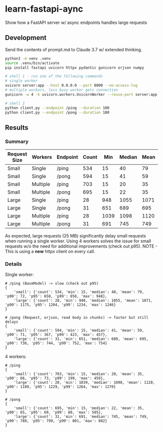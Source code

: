 # learn-fastapi-aync
Show how a FastAPI server w/ async endpoints handles large requests

## Development

Send the contents of prompt.md to Claude 3.7 w/ extended thinking.

```bash
python3 -m venv .venv
source .venv/bin/activate
pip install fastapi uvicorn httpx pydantic gunicorn orjson numpy

# shell 1 - run one of the following commands
# single worker
uvicorn server:app --host 0.0.0.0 --port 8000 --no-access-log
# multiple workers, less busy worker gets connection
gunicorn -w 4 -k uvicorn.workers.UvicornWorker --reuse-port server:app

# shell 2
python client.py --endpoint /ping --duration 100
python client.py --endpoint /pong --duration 100
```

## Results

### Summary

| Request Size | Workers  | Endpoint | Count | Min | Median | Mean | p90  | p95  | p99  | Max  |
|--------------|----------|----------|-------|-----|--------|------|------|------|------|------|
| Small        | Single   | /ping    | 534   | 15  | 40     | 79   | 72   | 658  | 858  | 948  |
| Small        | Single   | /pong    | 594   | 15  | 41     | 59   | 71   | 367  | 423  | 457  |
| Small        | Multiple | /ping    | 703   | 15  | 20     | 35   | 66   | 73   | 199  | 459  |
| Small        | Multiple | /pong    | 695   | 15  | 22     | 35   | 65   | 69   | 80   | 585  |
| Large        | Single   | /ping    | 28    | 948 | 1055   | 1071 | 1175 | 1204 | 1234 | 1246 |
| Large        | Single   | /pong    | 31    | 651 | 689    | 695  | 736  | 744  | 752  | 754  |
| Large        | Multiple | /ping    | 28    | 1039| 1098   | 1120 | 1189 | 1229 | 1264 | 1270 |
| Large        | Multiple | /pong    | 31    | 691 | 745    | 749  | 788  | 799  | 801  | 802  |

As expected, large requests (25 MB) significantly delay small requests when running a single worker.
Using 4 workers solves the issue for small requests w/o the need for additional improvements (check out p95). NOTE - This is using a **new** httpx client on every call.

### Details

Single worker:

```text
# /ping (BaseModel) -> slow (check out p95)
{
    'small': {'count': 534, 'min': 15, 'median': 40, 'mean': 79, 'p90': 72, 'p95': 658, 'p99': 858, 'max': 948},
    'large': {'count': 28, 'min': 948, 'median': 1055, 'mean': 1071, 'p90': 1175, 'p95': 1204, 'p99': 1234, 'max': 1246}
}

# /pong (Request, orjson, read body in chunks) -> faster but still delays
{
    'small': {'count': 594, 'min': 15, 'median': 41, 'mean': 59, 'p90': 71, 'p95': 367, 'p99': 423, 'max': 457},
    'large': {'count': 31, 'min': 651, 'median': 689, 'mean': 695, 'p90': 736, 'p95': 744, 'p99': 752, 'max': 754}
}
```

4 workers:

```text
# /ping
{
    'small': {'count': 703, 'min': 15, 'median': 20, 'mean': 35, 'p90': 66, 'p95': 73, 'p99': 199, 'max': 459},
    'large': {'count': 28, 'min': 1039, 'median': 1098, 'mean': 1120, 'p90': 1189, 'p95': 1229, 'p99': 1264, 'max': 1270}
}

# /pong
{
    'small': {'count': 695, 'min': 15, 'median': 22, 'mean': 35, 'p90': 65, 'p95': 69, 'p99': 80, 'max': 585},
    'large': {'count': 31, 'min': 691, 'median': 745, 'mean': 749, 'p90': 788, 'p95': 799, 'p99': 801, 'max': 802}
}
```
